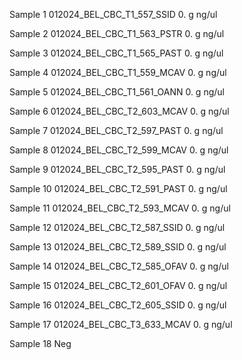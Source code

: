 Sample 1
012024_BEL_CBC_T1_557_SSID
	0. g
	ng/ul

Sample 2
012024_BEL_CBC_T1_563_PSTR
	0. g
	ng/ul
	
Sample 3
012024_BEL_CBC_T1_565_PAST
	0. g
	ng/ul
	
Sample 4
012024_BEL_CBC_T1_559_MCAV
	0. g
	ng/ul
	
Sample 5
012024_BEL_CBC_T1_561_OANN
	0. g
	ng/ul

Sample 6
012024_BEL_CBC_T2_603_MCAV
	0. g
	ng/ul
	
Sample 7
012024_BEL_CBC_T2_597_PAST
	0. g
	ng/ul

Sample 8
012024_BEL_CBC_T2_599_MCAV
	0. g
	ng/ul
	
Sample 9
012024_BEL_CBC_T2_595_PAST
	0. g
	ng/ul
	
Sample 10
012024_BEL_CBC_T2_591_PAST
	0. g
	ng/ul
	
Sample 11
012024_BEL_CBC_T2_593_MCAV
	0. g
	ng/ul
	
Sample 12
012024_BEL_CBC_T2_587_SSID
	0. g
	ng/ul
	
Sample 13
012024_BEL_CBC_T2_589_SSID
	0. g
	ng/ul
	
Sample 14
012024_BEL_CBC_T2_585_OFAV
	0. g
	ng/ul
	
Sample 15
012024_BEL_CBC_T2_601_OFAV
	0. g
	ng/ul
	
Sample 16
012024_BEL_CBC_T2_605_SSID
	0. g
	ng/ul
	
Sample 17
012024_BEL_CBC_T3_633_MCAV
	0. g
	ng/ul
	
Sample 18 
Neg